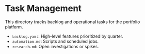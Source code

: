 # Task Management

This directory tracks backlog and operational tasks for the portfolio platform.

- `backlog.yaml`: High-level features prioritized by quarter.
- `automation.md`: Scripts and scheduled jobs.
- `research.md`: Open investigations or spikes.
